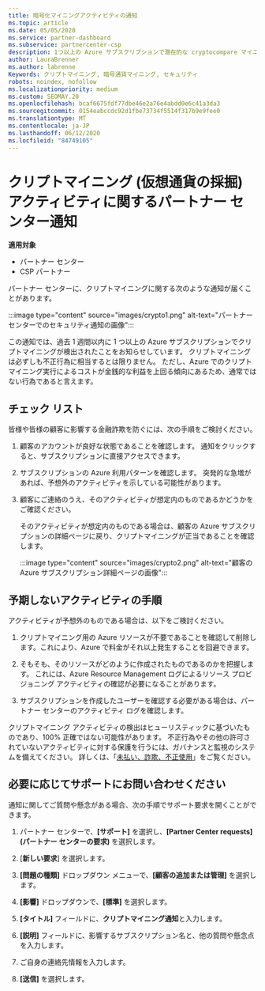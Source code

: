 ```yaml
---
title: 暗号化マイニングアクティビティの通知
ms.topic: article
ms.date: 05/05/2020
ms.service: partner-dashboard
ms.subservice: partnercenter-csp
description: 1つ以上の Azure サブスクリプションで潜在的な cryptocompare マイニング (または暗号化マイニング) に関する通知が表示された場合の意味について説明します。
author: LauraBrenner
ms.author: labrenne
Keywords: クリプトマイニング, 暗号通貨マイニング, セキュリティ
robots: noindex, nofollow
ms.localizationpriority: medium
ms.custom: SEOMAY.20
ms.openlocfilehash: bcaf6675fdf77dbe46e2a76e4abdd0e6c41a3da3
ms.sourcegitcommit: 0154eabccdc92d1fbe73734f5514f317b9e9fee0
ms.translationtype: MT
ms.contentlocale: ja-JP
ms.lasthandoff: 06/12/2020
ms.locfileid: "84749105"
---
```

# <a name="partner-center-notification-for-cryptocurrency-mining-activity"></a>クリプトマイニング (仮想通貨の採掘) アクティビティに関するパートナー センター通知

**適用対象**

-  パートナー センター
-  CSP パートナー

パートナー センターに、クリプトマイニングに関する次のような通知が届くことがあります。

:::image type="content" source="images/crypto1.png" alt-text="パートナー センターでのセキュリティ通知の画像":::

この通知では、過去 1 週間以内に 1 つ以上の Azure サブスクリプションでクリプトマイニングが検出されたことをお知らせしています。 クリプトマイニングは必ずしも不正行為に相当するとは限りません。 ただし、Azure でのクリプトマイニング実行によるコストが金銭的な利益を上回る傾向にあるため、通常ではない行為であると言えます。

## <a name="checklist"></a>チェック リスト

皆様や皆様の顧客に影響する金融詐欺を防ぐには、次の手順をご検討ください。

1. 顧客のアカウントが良好な状態であることを確認します。 通知をクリックすると、サブスクリプションに直接アクセスできます。

2. サブスクリプションの Azure 利用パターンを確認します。 突発的な急増があれば、予想外のアクティビティを示している可能性があります。

3. 顧客にご連絡のうえ、そのアクティビティが想定内のものであるかどうかをご確認ください。

   そのアクティビティが想定内のものである場合は、顧客の Azure サブスクリプションの詳細ページに戻り、クリプトマイニングが正当であることを確認します。

   :::image type="content" source="images/crypto2.png" alt-text="顧客の Azure サブスクリプション詳細ページの画像":::

## <a name="steps-for-unexpected-activity"></a>予期しないアクティビティの手順

アクティビティが予想外のものである場合は、以下をご検討ください。

1. クリプトマイニング用の Azure リソースが不要であることを確認して削除します。これにより、Azure で料金がそれ以上発生することを回避できます。

2. そもそも、そのリソースがどのように作成されたものであるのかを把握します。 これには、Azure Resource Management ログによるリソース プロビジョニング アクティビティの確認が必要になることがあります。

3. サブスクリプションを作成したユーザーを確認する必要がある場合は、パートナー センターのアクティビティ ログを確認します。

クリプトマイニング アクティビティの検出はヒューリスティックに基づいたものであり、100% 正確ではない可能性があります。 不正行為やその他の許可されていないアクティビティに対する保護を行うには、ガバナンスと監視のシステムを備えてください。 詳しくは、「[未払い、詐欺、不正使用](https://docs.microsoft.com/partner-center/non-payment--fraud--or-misuse)」をご覧ください。

## <a name="contact-support-if-needed"></a>必要に応じてサポートにお問い合わせください

通知に関してご質問や懸念がある場合、次の手順でサポート要求を開くことができます。

1. パートナー センターで、**[サポート]** を選択し、**[Partner Center requests]\(パートナー センターの要求\)** を選択します。

2. [**新しい要求**] を選択します。 

3. **[問題の種類]** ドロップダウン メニューで、**[顧客の追加または管理]** を選択します。

4. **[影響]** ドロップダウンで、**[標準]** を選択します。

5. **[タイトル]** フィールドに、**クリプトマイニング通知**と入力します。

6. **[説明]** フィールドに、影響するサブスクリプション名と、他の質問や懸念点を入力します。

7. ご自身の連絡先情報を入力します。

8. **[送信]** を選択します。
